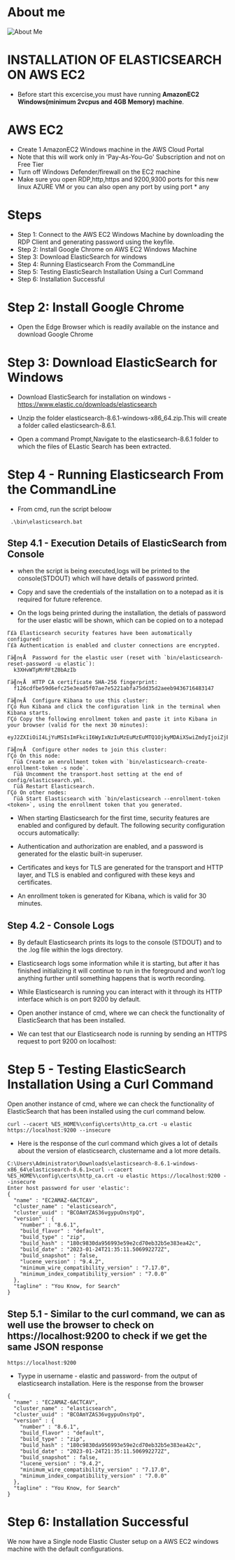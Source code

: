 # About me

![About Me](speaker.jpg)

# INSTALLATION OF ELASTICSEARCH ON AWS EC2

- Before start this excercise,you must have running **AmazonEC2 Windows(minimum 2vcpus and 4GB Memory) machine**.



# AWS EC2

 - Create 1 AmazonEC2 Windows machine in the AWS Cloud Portal
 - Note that this will work only in 'Pay-As-You-Go' Subscription and not on Free Tier
 - Turn off Windows Defender/firewall on the EC2 machine
 - Make sure you open RDP,http,https and  9200,9300 ports for this new linux AZURE VM or you can also open any port by using port * any


# Steps

- Step 1:  Connect to the AWS EC2 Windows Machine by downloading the RDP Client and generating password using the keyfile.
- Step 2:  Install Google Chrome on AWS EC2 Windows Machine
- Step 3:  Download ElasticSearch for windows
- Step 4:  Running Elasticsearch From the CommandLine
- Step 5:  Testing ElasticSearch Installation Using a Curl Command
- Step 6:  Installation Successful


#

# Step 2: Install Google Chrome 

- Open the Edge Browser which is readily available on the instance and download Google Chrome

# Step 3: Download ElasticSearch for Windows

- Download ElasticSearch for installation on windows - https://www.elastic.co/downloads/elasticsearch

- Unzip the folder elasticsearch-8.6.1-windows-x86_64.zip.This will create a folder called elasticsearch-8.6.1.

- Open a command Prompt,Navigate to the elasticsearch-8.6.1 folder to which the files of ELastic Search has been extracted.
  

# Step 4 - Running Elasticsearch From the CommandLine

- From cmd, run the script beloow

```
 .\bin\elasticsearch.bat

```

## Step 4.1 - Execution Details of ElasticSearch from Console

- when the script is being executed,logs will be printed to the console(STDOUT) which will have details of password printed.

- Copy and save the credentials of the installation on to a notepad as it is required for future reference.

- On the logs being printed during the installation, the detials of password for the user elastic will be shown, which can be copied on to a notepad

```
Γ£à Elasticsearch security features have been automatically configured!
Γ£à Authentication is enabled and cluster connections are encrypted.

Γä╣∩╕Å  Password for the elastic user (reset with `bin/elasticsearch-reset-password -u elastic`):
  k3XHvWTpMrRFtZ0bAzIb

Γä╣∩╕Å  HTTP CA certificate SHA-256 fingerprint:
  f126cdfbe59d6efc25e3ead5f07ae7e5221abfa75dd35d2aeeb9436716483147

Γä╣∩╕Å  Configure Kibana to use this cluster:
ΓÇó Run Kibana and click the configuration link in the terminal when Kibana starts.
ΓÇó Copy the following enrollment token and paste it into Kibana in your browser (valid for the next 30 minutes):
  eyJ2ZXIiOiI4LjYuMSIsImFkciI6WyIxNzIuMzEuMzEuMTQ1OjkyMDAiXSwiZmdyIjoiZjEyNmNkZmJlNTlkNmVmYzI1ZTNlYWQ1ZjA3YWU3ZTUyMjFhYmZhNzVkZDM1ZDJhZWViOTQzNjcxNjQ4MzE0NyIsImtleSI6IkdBYkZfSVVCaXdGeC1CaWhSWE1XOkFiUmlrZnp2U3ZLUGFEQ29WZWl2LWcifQ==

Γä╣∩╕Å  Configure other nodes to join this cluster:
ΓÇó On this node:
  Γüâ Create an enrollment token with `bin/elasticsearch-create-enrollment-token -s node`.
  Γüâ Uncomment the transport.host setting at the end of config/elasticsearch.yml.
  Γüâ Restart Elasticsearch.
ΓÇó On other nodes:
  Γüâ Start Elasticsearch with `bin/elasticsearch --enrollment-token <token>`, using the enrollment token that you generated.
```


- When starting Elasticsearch for the first time, security features are enabled and configured by default. The following security configuration occurs automatically:

- Authentication and authorization are enabled, and a password is generated for the elastic built-in superuser.
- Certificates and keys for TLS are generated for the transport and HTTP layer, and TLS is enabled and configured with these keys and certificates.
- An enrollment token is generated for Kibana, which is valid for 30 minutes.

## Step 4.2 - Console Logs

- By default Elasticsearch prints its logs to the console (STDOUT) and to the <clustername>.log file within the logs directory.

- Elasticsearch logs some information while it is starting, but after it has finished initializing it will continue to run in the foreground and won’t log anything further until something happens that is worth recording. 

- While Elasticsearch is running you can interact with it through its HTTP interface which is on port 9200 by default.

- Open another instance of cmd, where we can check the functionality of ElasticSearch that has been installed.

- We can test that our Elasticsearch node is running by sending an HTTPS request to port 9200 on localhost:


# Step 5 - Testing ElasticSearch Installation Using a Curl Command


Open another instance of cmd, where we can check the functionality of ElasticSearch that has been installed using the curl command below.


```
curl --cacert %ES_HOME%\config\certs\http_ca.crt -u elastic https://localhost:9200 --insecure

```

- Here is the response of the curl command which gives a lot of details about the version of elasticsearch, clustername and a lot more details.


```
C:\Users\Administrator\Downloads\elasticsearch-8.6.1-windows-x86_64\elasticsearch-8.6.1>curl --cacert %ES_HOME%\config\certs\http_ca.crt -u elastic https://localhost:9200 --insecure
Enter host password for user 'elastic':
{
  "name" : "EC2AMAZ-6ACTCAV",
  "cluster_name" : "elasticsearch",
  "cluster_uuid" : "BCOAmYZAS36vgypuOnsYpQ",
  "version" : {
    "number" : "8.6.1",
    "build_flavor" : "default",
    "build_type" : "zip",
    "build_hash" : "180c9830da956993e59e2cd70eb32b5e383ea42c",
    "build_date" : "2023-01-24T21:35:11.506992272Z",
    "build_snapshot" : false,
    "lucene_version" : "9.4.2",
    "minimum_wire_compatibility_version" : "7.17.0",
    "minimum_index_compatibility_version" : "7.0.0"
  },
  "tagline" : "You Know, for Search"
}

```

## Step 5.1 - Similar to the curl command, we can as well use the browser to check on https://localhost:9200 to check if we get the same JSON response

```
https://localhost:9200

```

- Tyype in username - elastic and password- from the output of elasticsearch installation. Here is the response from the browser

```
{
  "name" : "EC2AMAZ-6ACTCAV",
  "cluster_name" : "elasticsearch",
  "cluster_uuid" : "BCOAmYZAS36vgypuOnsYpQ",
  "version" : {
    "number" : "8.6.1",
    "build_flavor" : "default",
    "build_type" : "zip",
    "build_hash" : "180c9830da956993e59e2cd70eb32b5e383ea42c",
    "build_date" : "2023-01-24T21:35:11.506992272Z",
    "build_snapshot" : false,
    "lucene_version" : "9.4.2",
    "minimum_wire_compatibility_version" : "7.17.0",
    "minimum_index_compatibility_version" : "7.0.0"
  },
  "tagline" : "You Know, for Search"
}
```


# Step 6: Installation Successful

We now have a Single node Elastic Cluster setup on a AWS EC2 windows machine with the default configurations.